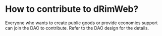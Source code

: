 # How to contribute to dRimWeb?

Everyone who wants to create public goods or provide economics support can join the DAO to contribute. Refer to the DAO design for the details. 
